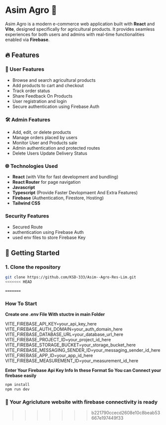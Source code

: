 # Asim Agro 🌾

Asim Agro is a modern e-commerce web application built with **React** and **Vite**, designed specifically for agricultural products. It provides seamless experiences for both users and admins with real-time functionalities enabled via **Firebase**.

## 🔥 Features

### 🛒 User Features
- Browse and search agricultural products
- Add products to cart and checkout
- Track order status
- Share Feedback On Products
- User registration and login
- Secure authentication using Firebase Auth


### 🛠️ Admin Features
- Add, edit, or delete products
- Manage orders placed by users
- Monitor User and Products sale
- Admin authentication and protected routes
- Delete Users Update Delivery Status

### 🌐 Technologies Used
- **React** (with Vite for fast development and bundling)
- **React Router** for page navigation
- **Javascript**
- **Typescript** (Provide Faster Devlopmaent And Extra Features)
- **Firebase** (Authentication, Firestore, Hosting)
- **Tailwind CSS**

### Security Features
- Secured Route
- authentication using Firebase Auth
- used env files to store Firebase Key
  
## 🚀 Getting Started

### 1. Clone the repository
```bash
git clone https://github.com/KSD-333/Asim--Agro-Res-Lim.git
<<<<<<< HEAD

=======
```

### How To Start 

**Create one .env File With stuctre in main Folder**

VITE_FIREBASE_API_KEY=your_api_key_here
VITE_FIREBASE_AUTH_DOMAIN=your_auth_domain_here
VITE_FIREBASE_DATABASE_URL=your_database_url_here
VITE_FIREBASE_PROJECT_ID=your_project_id_here
VITE_FIREBASE_STORAGE_BUCKET=your_storage_bucket_here
VITE_FIREBASE_MESSAGING_SENDER_ID=your_messaging_sender_id_here
VITE_FIREBASE_APP_ID=your_app_id_here
VITE_FIREBASE_MEASUREMENT_ID=your_measurement_id_here

**Enter Your Firebase Api Key Info In these Format So You can Connect your firebase easily**

```bash
npm install
npm run dev
```
 ###  🚀 Your Agricluture website with firebase connectivity is ready  
>>>>>>> b221790ccecd2608e10c8beab53667e197449f33

